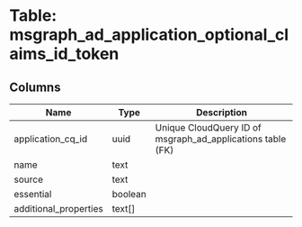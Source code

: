 
# Table: msgraph_ad_application_optional_claims_id_token

## Columns
| Name        | Type           | Description  |
| ------------- | ------------- | -----  |
|application_cq_id|uuid|Unique CloudQuery ID of msgraph_ad_applications table (FK)|
|name|text||
|source|text||
|essential|boolean||
|additional_properties|text[]||
